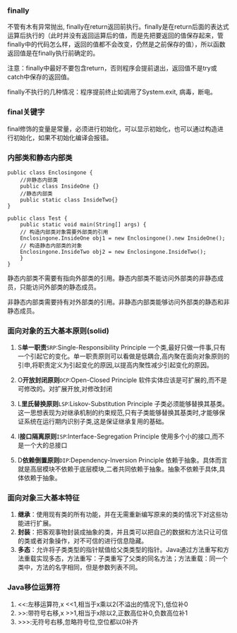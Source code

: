 ### finally

不管有木有异常抛出, finally在return返回前执行。finally是在return后面的表达式运算后执行的（此时并没有返回运算后的值，而是先把要返回的值保存起来，管finally中的代码怎么样，返回的值都不会改变，仍然是之前保存的值），所以函数返回值是在finally执行前确定的。

注意：finally中最好不要包含return，否则程序会提前退出，返回值不是try或catch中保存的返回值。

finally不执行的几种情况：程序提前终止如调用了System.exit, 病毒，断电。

### final关键字

final修饰的变量是常量，必须进行初始化，可以显示初始化，也可以通过构造进行初始化，如果不初始化编译会报错。

### 内部类和静态内部类

```
public class Enclosingone {
    //非静态内部类
    public class InsideOne {}
    //静态内部类
    public static class InsideTwo{}
}

public class Test {
    public static void main(String[] args) {
    // 构造内部类对象需要外部类的引用
    Enclosingone.InsideOne obj1 = new Enclosingone().new InsideOne();
    // 构造静态内部类的对象
    Enclosingone.InsideTwo obj2 = new Enclosingone.InsideTwo();
    }
}
```

静态内部类不需要有指向外部类的引用。静态内部类不能访问外部类的非静态成员，只能访问外部类的静态成员。

非静态内部类需要持有对外部类的引用。非静态内部类能够访问外部类的静态和非静态成员。

### **面向对象的五大基本原则\(solid\)**

1. S**单一职责**`SRP`:Single-Responsibility Principle 一个类,最好只做一件事,只有一个引起它的变化。单一职责原则可以看做是低耦合,高内聚在面向对象原则的引申,将职责定义为引起变化的原因,以提高内聚性减少引起变化的原因。

2. O**开放封闭原则**`OCP`:Open-Closed Principle 软件实体应该是可扩展的,而不是可修改的。对扩展开放,对修改封闭

3. L**里氏替换原则**`LSP`:Liskov-Substitution Principle 子类必须能够替换其基类。这一思想表现为对继承机制的约束规范,只有子类能够替换其基类时,才能够保证系统在运行期内识别子类,这是保证继承复用的基础。

4. I**接口隔离原则**`ISP`:Interface-Segregation Principle 使用多个小的接口,而不是一个大的总接口

5. D**依赖倒置原则**`DIP`:Dependency-Inversion Principle 依赖于抽象。具体而言就是高层模块不依赖于底层模块,二者共同依赖于抽象。抽象不依赖于具体,具体依赖于抽象。

### 面向对象三大基本特征

1. **继承**：使用现有类的所有功能，并在无需重新编写原来的类的情况下对这些功能进行扩展。
2. **封装**：把客观事物封装成抽象的类，并且类可以把自己的数据和方法只让可信的类或者对象操作，对不可信的进行信息隐藏。
3. **多态**：允许将子类类型的指针赋值给父类类型的指针。Java通过方法重写和方法重载实现多态，方法重写：子类重写了父类的同名方法；方法重载：同一个类中，方法的名字相同，但是参数列表不同。

### **Java移位运算符**

1. &lt;&lt;:左移运算符,x &lt;&lt;1,相当于x乘以2\(不溢出的情况下\),低位补0
2. &gt;&gt;:带符号右移,x &gt;&gt;1,相当于x除以2,正数高位补0,负数高位补1
3. &gt;&gt;&gt;:无符号右移,忽略符号位,空位都以0补齐



